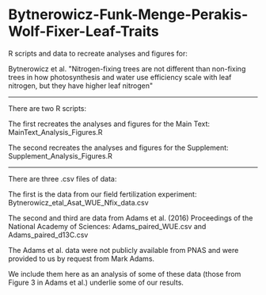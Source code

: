 # Bytnerowicz-Funk-Menge-Perakis-Wolf-Fixer-Leaf-Traits

R scripts and data to recreate analyses and figures for: 

Bytnerowicz et al. "Nitrogen-fixing trees are not different than non-fixing trees in how photosynthesis and water use efficiency scale with leaf nitrogen, but they have higher leaf nitrogen"

________________________________________________________________________________________________________________________________________________________________________
There are two R scripts:

The first recreates the analyses and figures for the Main Text: MainText_Analysis_Figures.R

The second recreates the analyses and figures for the Supplement: Supplement_Analysis_Figures.R

________________________________________________________________________________________________________________________________________________________________________
There are three .csv files of data:

The first is the data from our field fertilization experiment: Bytnerowicz_etal_Asat_WUE_Nfix_data.csv

The second and third are data from Adams et al. (2016) Proceedings of the National Academy of Sciences: Adams_paired_WUE.csv and Adams_paired_d13C.csv

The Adams et al. data were not publicly available from PNAS and were provided to us by request from Mark Adams. 

We include them here as an analysis of some of these data (those from Figure 3 in Adams et al.) underlie some of our results.
